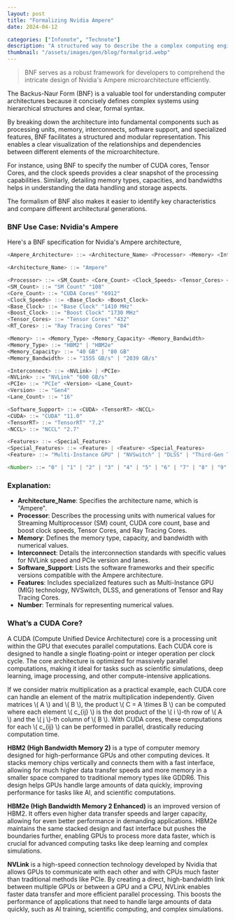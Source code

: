 ```yaml
---
layout: post
title: "Formalizing Nvidia Ampere"
date: 2024-04-12

categories: ["Infonote", "Technote"]
description: "A structured way to describe the a complex computing engine"
thumbnail: "/assets/images/gen/blog/formalgrid.webp"
---
```


> BNF serves as a robust framework for developers to comprehend the intricate design of Nvidia's Ampere microarchitecture efficiently.

The Backus-Naur Form (BNF) is a valuable tool for understanding computer architectures because it concisely defines complex systems using hierarchical structures and clear, formal syntax. 

By breaking down the architecture into fundamental components such as processing units, memory, interconnects, software support, and specialized features, BNF facilitates a structured and modular representation. This enables a clear visualization of the relationships and dependencies between different elements of the microarchitecture. 

For instance, using BNF to specify the number of CUDA cores, Tensor Cores, and the clock speeds provides a clear snapshot of the processing capabilities. Similarly, detailing memory types, capacities, and bandwidths helps in understanding the data handling and storage aspects. 

The formalism of BNF also makes it easier to identify key characteristics and compare different architectural generations. 

### BNF Use Case: Nvidia's Ampere 
Here's a BNF specification for Nvidia's Ampere architecture,

```js
<Ampere_Architecture> ::= <Architecture_Name> <Processor> <Memory> <Interconnect> <Software_Support> <Features>

<Architecture_Name> ::= "Ampere"

<Processor> ::= <SM_Count> <Core_Count> <Clock_Speeds> <Tensor_Cores> <RT_Cores>
<SM_Count> ::= "SM Count" "108"
<Core_Count> ::= "CUDA Cores" "6912"
<Clock_Speeds> ::= <Base_Clock> <Boost_Clock>
<Base_Clock> ::= "Base Clock" "1410 MHz"
<Boost_Clock> ::= "Boost Clock" "1730 MHz"
<Tensor_Cores> ::= "Tensor Cores" "432"
<RT_Cores> ::= "Ray Tracing Cores" "84"

<Memory> ::= <Memory_Type> <Memory_Capacity> <Memory_Bandwidth>
<Memory_Type> ::= "HBM2" | "HBM2e"
<Memory_Capacity> ::= "40 GB" | "80 GB"
<Memory_Bandwidth> ::= "1555 GB/s" | "2039 GB/s"

<Interconnect> ::= <NVLink> | <PCIe>
<NVLink> ::= "NVLink" "600 GB/s"
<PCIe> ::= "PCIe" <Version> <Lane_Count>
<Version> ::= "Gen4"
<Lane_Count> ::= "16"

<Software_Support> ::= <CUDA> <TensorRT> <NCCL>
<CUDA> ::= "CUDA" "11.0"
<TensorRT> ::= "TensorRT" "7.2"
<NCCL> ::= "NCCL" "2.7"

<Features> ::= <Special_Features>
<Special_Features> ::= <Feature> | <Feature> <Special_Features>
<Feature> ::= "Multi-Instance GPU" | "NVSwitch" | "DLSS" | "Third-Gen Tensor Cores" | "Second-Gen Ray Tracing Cores"

<Number> ::= "0" | "1" | "2" | "3" | "4" | "5" | "6" | "7" | "8" | "9" | <Number> <Number>

```

### Explanation:

- **Architecture_Name**: Specifies the architecture name, which is "Ampere".
- **Processor**: Describes the processing units with numerical values for Streaming Multiprocessor (SM) count, CUDA core count, base and boost clock speeds, Tensor Cores, and Ray Tracing Cores.
- **Memory**: Defines the memory type, capacity, and bandwidth with numerical values.
- **Interconnect**: Details the interconnection standards with specific values for NVLink speed and PCIe version and lanes.
- **Software_Support**: Lists the software frameworks and their specific versions compatible with the Ampere architecture.
- **Features**: Includes specialized features such as Multi-Instance GPU (MIG) technology, NVSwitch, DLSS, and generations of Tensor and Ray Tracing Cores.
- **Number**: Terminals for representing numerical values.

### What’s a CUDA Core?

A CUDA (Compute Unified Device Architecture) core is a processing unit within the GPU that executes parallel computations. Each CUDA core is designed to handle a single floating-point or integer operation per clock cycle. The core architecture is optimized for massively parallel computations, making it ideal for tasks such as scientific simulations, deep learning, image processing, and other compute-intensive applications.

If we consider matrix multiplication as a practical example, each CUDA core can handle an element of the matrix multiplication independently. Given matrices \\( A \\) and \\( B \\), the product \\( C = A \times B \\) can be computed where each element \\( c_{ij} \\) is the dot product of the \\( i \\)-th row of \\( A \\) and the \\( j \\)-th column of \\( B \\). With CUDA cores, these computations for each \\( c_{ij} \\) can be performed in parallel, drastically reducing computation time.

**HBM2 (High Bandwidth Memory 2)** is a type of computer memory designed for high-performance GPUs and other computing devices. It stacks memory chips vertically and connects them with a fast interface, allowing for much higher data transfer speeds and more memory in a smaller space compared to traditional memory types like GDDR6. This design helps GPUs handle large amounts of data quickly, improving performance for tasks like AI, and scientific computations.

**HBM2e (High Bandwidth Memory 2 Enhanced)** is an improved version of HBM2. It offers even higher data transfer speeds and larger capacity, allowing for even better performance in demanding applications. HBM2e maintains the same stacked design and fast interface but pushes the boundaries further, enabling GPUs to process more data faster, which is crucial for advanced computing tasks like deep learning and complex simulations.

**NVLink** is a high-speed connection technology developed by Nvidia that allows GPUs to communicate with each other and with CPUs much faster than traditional methods like PCIe. By creating a direct, high-bandwidth link between multiple GPUs or between a GPU and a CPU, NVLink enables faster data transfer and more efficient parallel processing. This boosts the performance of applications that need to handle large amounts of data quickly, such as AI training, scientific computing, and complex simulations.
